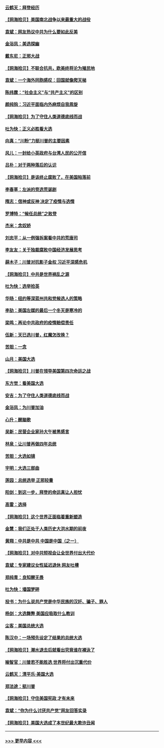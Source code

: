 #### [云鹤天：拜登经历](../pages/nsc993/n12567294.md?t=11230802) 
#### [【网海拾贝】美国南北战争以来最重大的战役](../pages/nsc993/n12567247.md?t=11230802) 
#### [袁斌：网友热议中共为什么要如此反美](../pages/nsc993/n12567162.md?t=11230802) 
#### [金浴凤：美选探幽](../pages/nsc993/n12567147.md?t=11230802) 
#### [戴东尼：正邪大战](../pages/nsc993/n12567033.md?t=11230802) 
#### [【网海拾贝】不联合抗共，欧美终将沦为殖民地](../pages/nsc993/n12565068.md?t=11230802) 
#### [袁斌：一个海外同胞感叹：回国就像爬天梯](../pages/nsc993/n12564986.md?t=11230802) 
#### [陈纬霆：“社会主义”与“共产主义”的区别](../pages/nsc993/n12562417.md?t=11230802) 
#### [颜纯钩：习近平面临内外麻烦自我周旋](../pages/nsc993/n12563356.md?t=11230802) 
#### [【网海拾贝】为了守住人类道德底线而战](../pages/nsc993/n12562542.md?t=11230802) 
#### [吐为快：正义必胜看大选](../pages/nsc993/n12561967.md?t=11230802) 
#### [向真：“川粉”力挺川普的主要因素](../pages/nsc993/n12560774.md?t=11230802) 
#### [风儿：一封给小英政府与台湾人民的公开信](../pages/nsc993/n12560581.md?t=11230802) 
#### [吕朴：对于两种落后的认识](../pages/nsc993/n12560492.md?t=11230802) 
#### [【网海拾贝】是该终止腐败了，在美国陷落前](../pages/nsc993/n12559936.md?t=11230802) 
#### [李春草：左派的竞选荒诞剧](../pages/nsc993/n12558380.md?t=11230802) 
#### [隋志：信神或反神 决定了疫情与选情](../pages/nsc993/n12558255.md?t=11230802) 
#### [罗博特：“候任总统”之败登](../pages/nsc993/n12558189.md?t=11230802) 
#### [杰米：念奴娇](../pages/nsc993/n12558174.md?t=11230802) 
#### [刘忠平：从一例强拆案看中共的荒唐司](../pages/nsc993/n12558036.md?t=11230802) 
#### [李友友：关于独裁腐败中国经济发展思考](../pages/nsc993/n12558004.md?t=11230802) 
#### [薛木子：川普对抗影子金权 习近平深感危机](../pages/nsc993/n12557342.md?t=11230802) 
#### [【网海拾贝】中共是世界祸乱之源](../pages/nsc993/n12555353.md?t=11230802) 
#### [吐为快：选举拾英](../pages/nsc993/n12555041.md?t=11230802) 
#### [华旸：纽约等深蓝州共和党候选人的策略](../pages/nsc993/n12554309.md?t=11230802) 
#### [李劼：美国左媒的最后一个冬天是寒冷的](../pages/nsc993/n12552947.md?t=11230802) 
#### [梁鸣：再论中共政府的疫情赔偿责任](../pages/nsc993/n12553012.md?t=11230802) 
#### [伍新：天已选川普，红魔怎改换？](../pages/nsc993/n12552970.md?t=11230802) 
#### [苦胆：一念](../pages/nsc993/n12552957.md?t=11230802) 
#### [山月：美国大选](../pages/nsc993/n12552446.md?t=11230802) 
#### [【网海拾贝】川普在领导美国第四次命运之战](../pages/nsc993/n12551973.md?t=11230802) 
#### [东方觉：看美国大选](../pages/nsc993/n12551647.md?t=11230802) 
#### [安吉：为了守住人类道德底线而战](../pages/nsc993/n12551111.md?t=11230802) 
#### [金浴凤：为川普加油](../pages/nsc993/n12551085.md?t=11230802) 
#### [心升：醒脑歌](../pages/nsc993/n12550984.md?t=11230802) 
#### [吴新：民营企业家孙大午被黑感言](../pages/nsc993/n12550656.md?t=11230802) 
#### [林泉：让川普再做四年总统](../pages/nsc993/n12550640.md?t=11230802) 
#### [苦胆：大选如镜](../pages/nsc993/n12550630.md?t=11230802) 
#### [宇明：大选三部曲](../pages/nsc993/n12550603.md?t=11230802) 
#### [莲园：总统选举 正邪较量](../pages/nsc993/n12550594.md?t=11230802) 
#### [阳剑：到这一步，拜登的命运真让人担忧](../pages/nsc993/n12549093.md?t=11230802) 
#### [高雷：选择](../pages/nsc993/n12549087.md?t=11230802) 
#### [【网海拾贝】这个世界正面临着重新塑造](../pages/nsc993/n12548326.md?t=11230802) 
#### [金慧：我们正处于人类历史大洪水期的前夜](../pages/nsc993/n12547914.md?t=11230802) 
#### [黄翔：中共是中共 中国是中国（之一）](../pages/nsc993/n12547576.md?t=11230802) 
#### [【网海拾贝】对中共短视会让全世界付出大代价](../pages/nsc993/n12546043.md?t=11230802) 
#### [袁斌：专家建议女性延迟退休 网友吐槽](../pages/nsc993/n12545424.md?t=11230802) 
#### [郑纯青：良知醒无畏](../pages/nsc993/n12545394.md?t=11230802) 
#### [吐为快：墙国梦碎](../pages/nsc993/n12545309.md?t=11230802) 
#### [投书：为什么说共产党是中华民族的汉奸、骗子、罪人](../pages/nsc993/n12545089.md?t=11230802) 
#### [杨剑：大选舞弊 美国应吸取什么教训](../pages/nsc993/n12543937.md?t=11230802) 
#### [尘客：美国总统大选](../pages/nsc993/n12543828.md?t=11230802) 
#### [陈汉中：一场预先设定了结果的总统大选](../pages/nsc993/n12543564.md?t=11230802) 
#### [【网海拾贝】潮水退去后就看出究竟谁在裸泳了](../pages/nsc993/n12543321.md?t=11230802) 
#### [喻智官：川普若不能胜选 世界将付出沉重代价](../pages/nsc993/n12541352.md?t=11230802) 
#### [云鹤天：清平乐‧美国大选](../pages/nsc993/n12540916.md?t=11230802) 
#### [郑法途：挺川普](../pages/nsc993/n12540898.md?t=11230802) 
#### [【网海拾贝】守住美国宪政 才有未来](../pages/nsc993/n12540423.md?t=11230802) 
#### [袁斌：“你为什么讨厌共产党”网友回答实录](../pages/nsc993/n12540208.md?t=11230802) 
#### [【网海拾贝】美国大选成了本世纪最大欺诈丑闻](../pages/nsc993/n12538029.md?t=11230802) 

----
#### [ >>> 更早内容 <<< ](../indexes/nsc993-earlier.md)
